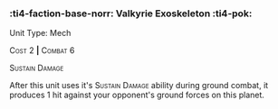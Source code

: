 ### :ti4-faction-base-norr: **Valkyrie Exoskeleton** :ti4-pok:

Unit Type: Mech 

<span style="font-variant:small-caps;">Cost</span> 2 __|__ <span style="font-variant:small-caps;">Combat</span> 6

<span style="font-variant:small-caps;">Sustain Damage</span>

After this unit uses it's <span style="font-variant:small-caps;">Sustain Damage</span> ability during ground combat, it produces 1 hit against your opponent's ground forces on this planet.
